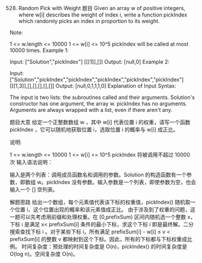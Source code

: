 528. Random Pick with Weight
     题目
     Given an array w of positive integers, where w[i] describes the weight of index i, write a function pickIndex which randomly picks an index in proportion to its weight.

Note:

1 <= w.length <= 10000
1 <= w[i] <= 10^5
pickIndex will be called at most 10000 times.
Example 1:

Input:
["Solution","pickIndex"]
[[[1]],[]]
Output: [null,0]
Example 2:

Input:
["Solution","pickIndex","pickIndex","pickIndex","pickIndex","pickIndex"]
[[[1,3]],[],[],[],[],[]]
Output: [null,0,1,1,1,0]
Explanation of Input Syntax:

The input is two lists: the subroutines called and their arguments. Solution's constructor has one argument, the array w. pickIndex has no arguments. Arguments are always wrapped with a list, even if there aren't any.

题目大意
给定一个正整数数组 w ，其中 w[i] 代表位置 i 的权重，请写一个函数 pickIndex ，它可以随机地获取位置 i，选取位置 i 的概率与 w[i] 成正比。

说明:

1 <= w.length <= 10000
1 <= w[i] <= 10^5
pickIndex 将被调用不超过 10000 次
输入语法说明：

输入是两个列表：调用成员函数名和调用的参数。Solution 的构造函数有一个参数，即数组 w。pickIndex 没有参数。输入参数是一个列表，即使参数为空，也会输入一个 [] 空列表。

解题思路
给出一个数组，每个元素值代表该下标的权重值，pickIndex() 随机取一个位置 i，这个位置出现的概率和该元素值成正比。
由于涉及到了权重的问题，这一题可以先考虑用前缀和处理权重。在 [0,prefixSum) 区间内随机选一个整数 x，下标 i 是满足 x< prefixSum[i] 条件的最小下标，求这个下标 i 即是最终解。二分搜索查找下标 i 。对于某些下标 i，所有满足 prefixSum[i] - w[i] ≤ v < prefixSum[i] 的整数 v 都映射到这个下标。因此，所有的下标都与下标权重成比例。
时间复杂度：预处理的时间复杂度是 O(n)，pickIndex() 的时间复杂度是 O(log n)。空间复杂度 O(n)。
